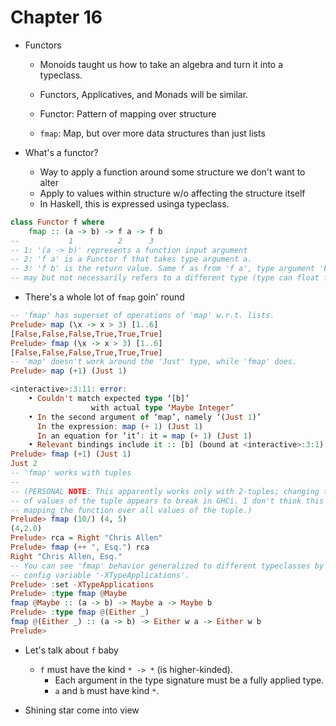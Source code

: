 # Chapter 16

- Functors
    - Monoids taught us how to take an algebra and turn it into a typeclass.
    - Functors, Applicatives, and Monads will be similar.

    - Functor: Pattern of mapping over structure
    - `fmap`: Map, but over more data structures than just lists

- What's a functor?
    - Way to apply a function around some structure we don't want to alter
    - Apply to values within structure w/o affecting the structure itself
    - In Haskell, this is expressed usinga typeclass.

```haskell
class Functor f where
    fmap :: (a -> b) -> f a -> f b
--           1          2      3
-- 1: '(a -> b)' represents a function input argument
-- 2: 'f a' is a Functor f that takes type argument a.
-- 3: 'f b' is the return value. Same f as from 'f a', type argument 'b'
-- may but not necessarily refers to a different type (type can float from 'a').
```

- There's a whole lot of `fmap` goin' round

```haskell
-- 'fmap' has superset of operations of 'map' w.r.t. lists.
Prelude> map (\x -> x > 3) [1..6]
[False,False,False,True,True,True]
Prelude> fmap (\x -> x > 3) [1..6]
[False,False,False,True,True,True]
-- 'map' doesn't work around the 'Just' type, while 'fmap' does.
Prelude> map (+1) (Just 1)

<interactive>:3:11: error:
    • Couldn't match expected type ‘[b]’
                  with actual type ‘Maybe Integer’
    • In the second argument of ‘map’, namely ‘(Just 1)’
      In the expression: map (+ 1) (Just 1)
      In an equation for ‘it’: it = map (+ 1) (Just 1)
    • Relevant bindings include it :: [b] (bound at <interactive>:3:1)
Prelude> fmap (+1) (Just 1)
Just 2
-- 'fmap' works with tuples
--
-- (PERSONAL NOTE: This apparently works only with 2-tuples; changing the number
-- of values of the tuple appears to break in GHCi. I don't think this method is
-- mapping the function over all values of the tuple.)
Prelude> fmap (10/) (4, 5)
(4,2.0)
Prelude> rca = Right "Chris Allen"
Prelude> fmap (++ ", Esq.") rca
Right "Chris Allen, Esq."
-- You can see 'fmap' behavior generalized to different typeclasses by setting
-- config variable '-XTypeApplications'.
Prelude> :set -XTypeApplications
Prelude> :type fmap @Maybe
fmap @Maybe :: (a -> b) -> Maybe a -> Maybe b
Prelude> :type fmap @(Either _)
fmap @(Either _) :: (a -> b) -> Either w a -> Either w b
Prelude>
```

- Let's talk about `f` baby
    - `f` must have the kind `* -> *` (is higher-kinded).
        - Each argument in the type signature must be a fully applied type.
        - `a` and `b` must have kind `*`.

- Shining star come into view
